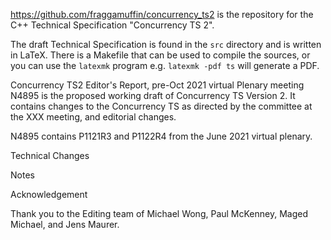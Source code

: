 <https://github.com/fraggamuffin/concurrency_ts2> is the repository for
the C++ Technical Specification "Concurrency TS 2".

The draft Technical Specification is found in the `src` directory and is
written in LaTeX. There is a Makefile that can be used to compile the
sources, or you can use the `latexmk` program e.g. `latexmk -pdf ts`
will generate a PDF.

Concurrency TS2 Editor's Report, pre-Oct 2021 virtual Plenary meeting
N4895 is the proposed working draft of Concurrency TS Version 2. It contains changes to the Concurrency  TS as directed by the committee at the XXX meeting, and editorial changes.

N4895 contains P1121R3 and P1122R4 from the June 2021 virtual plenary.

Technical Changes


Notes


Acknowledgement

Thank you to the Editing team of Michael Wong, Paul McKenney, Maged Michael, and Jens Maurer. 
